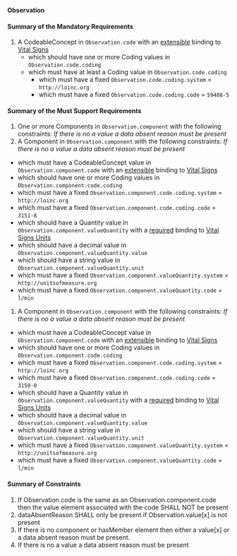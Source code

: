 **Observation**

#### Summary of the Mandatory Requirements
1.  A  CodeableConcept  in `Observation.code`
with an [extensible](http://hl7.org/fhir/R4/terminologies.html#extensible)
 binding to [Vital Signs](http://hl7.org/fhir/ValueSet/observation-vitalsignresult)
      - which should have one or more  Coding values  in `Observation.code.coding`
      - which must have at least  a  Coding value  in `Observation.code.coding`
         - which must have a fixed `Observation.code.coding.system` = `http://loinc.org`
         - which must have a fixed `Observation.code.coding.code` = `59408-5`

#### Summary of the Must Support Requirements
1. One or more  Components  in `Observation.component`
 with the following constraints: *If there is no a value a data absent reason must be present*
1.  A  Component  in `Observation.component`
 with the following constraints: *If there is no a value a data absent reason must be present*
   - which must have a  CodeableConcept value  in `Observation.component.code`
with an [extensible](http://hl7.org/fhir/R4/terminologies.html#extensible)
 binding to [Vital Signs](http://hl7.org/fhir/ValueSet/observation-vitalsignresult)
   - which should have one or more  Coding values  in `Observation.component.code.coding`
   - which must have a fixed `Observation.component.code.coding.system` = `http://loinc.org`
   - which must have a fixed `Observation.component.code.coding.code` = `3151-8`
   - which should have a  Quantity value  in `Observation.component.valueQuantity`
with a [required](http://hl7.org/fhir/R4/terminologies.html#required)
 binding to [Vital Signs Units](http://hl7.org/fhir/ValueSet/ucum-vitals-common|4.0.0)
   - which should have a  decimal value  in `Observation.component.valueQuantity.value`
   - which should have a  string value  in `Observation.component.valueQuantity.unit`
   - which must have a fixed `Observation.component.valueQuantity.system` = `http://unitsofmeasure.org`
   - which must have a fixed `Observation.component.valueQuantity.code` = `l/min`
1.  A  Component  in `Observation.component`
 with the following constraints: *If there is no a value a data absent reason must be present*
   - which must have a  CodeableConcept value  in `Observation.component.code`
with an [extensible](http://hl7.org/fhir/R4/terminologies.html#extensible)
 binding to [Vital Signs](http://hl7.org/fhir/ValueSet/observation-vitalsignresult)
   - which should have one or more  Coding values  in `Observation.component.code.coding`
   - which must have a fixed `Observation.component.code.coding.system` = `http://loinc.org`
   - which must have a fixed `Observation.component.code.coding.code` = `3150-0`
   - which should have a  Quantity value  in `Observation.component.valueQuantity`
with a [required](http://hl7.org/fhir/R4/terminologies.html#required)
 binding to [Vital Signs Units](http://hl7.org/fhir/ValueSet/ucum-vitals-common|4.0.0)
   - which should have a  decimal value  in `Observation.component.valueQuantity.value`
   - which should have a  string value  in `Observation.component.valueQuantity.unit`
   - which must have a fixed `Observation.component.valueQuantity.system` = `http://unitsofmeasure.org`
   - which must have a fixed `Observation.component.valueQuantity.code` = `l/min`

#### Summary of Constraints
1. If Observation.code is the same as an Observation.component.code then the value element associated with the code SHALL NOT be present
1. dataAbsentReason SHALL only be present if Observation.value[x] is not present
1. If there is no component or hasMember element then either a value[x] or a data absent reason must be present.
1. If there is no a value a data absent reason must be present